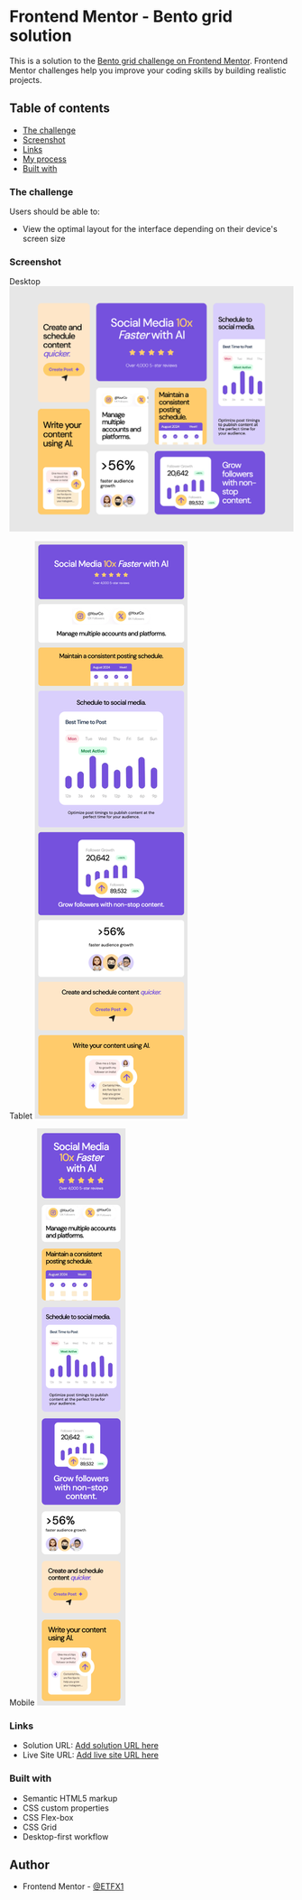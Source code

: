 # Frontend Mentor - Bento grid solution

This is a solution to the [Bento grid challenge on Frontend Mentor](https://www.frontendmentor.io/challenges/bento-grid-RMydElrlOj). Frontend Mentor challenges help you improve your coding skills by building realistic projects.

## Table of contents

-   [The challenge](#the-challenge)
-   [Screenshot](#screenshot)
-   [Links](#links)
-   [My process](#my-process)
-   [Built with](#built-with)

### The challenge

Users should be able to:

-   View the optimal layout for the interface depending on their device's screen size

### Screenshot

Desktop
![Desktop Screenshot](./screenshots/desktop-screenshot.png)

Tablet
![Tablet Screenshot](./screenshots/tablet-screenshot.png)

Mobile
![Mobile Screenshot](./screenshots/mobile-screenshot.png)

### Links

-   Solution URL: [Add solution URL here](https://your-solution-url.com)
-   Live Site URL: [Add live site URL here](https://your-live-site-url.com)

### Built with

-   Semantic HTML5 markup
-   CSS custom properties
-   CSS Flex-box
-   CSS Grid
-   Desktop-first workflow

## Author

-   Frontend Mentor - [@ETFX1](https://www.frontendmentor.io/profile/EtFX1)
